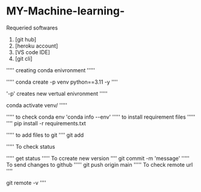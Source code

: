 # MY-Machine-learning-
Requeried softwares
1.  [git hub]
2.  [heroku account]
3.  [VS code IDE]
4.  [git cli]


'''''
creating conda enivronment
'''''

'''''
conda create -p venv python==3.11 -y
''''

'-p' creates new vertual enivronment
'''''

conda activate venv/
'''''

'''''
to check conda env 'conda info --env'
'''''
to install requirement files
'''''
''''
pip install -r requirements.txt


'''''
to add files to git 
''''
git add <file name>


'''''
To check status

'''''
get status
'''''
To ccreate new version 
''''
git commit -m 'message'
'''''
To send changes to github
'''''
git push origin main
'''''
To check remote url
''''

git remote -v
''''
